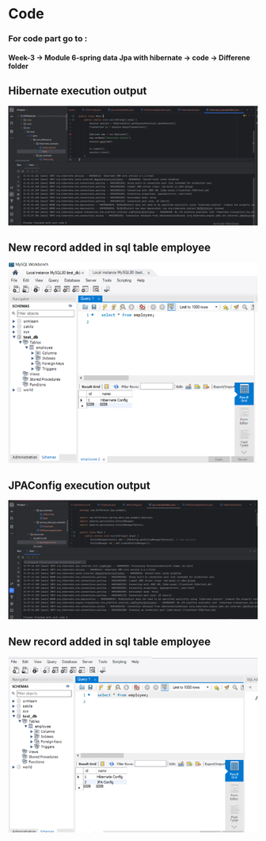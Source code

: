 # Code 

### For code part go to : 
#### Week-3 -> Module 6-spring data Jpa with hibernate -> code  -> Differene  folder 

## Hibernate execution output 
![alt text](IMG4/image.png)


## New record added in sql table employee 
![alt text](IMG4/image-1.png)


## JPAConfig execution output 
![alt text](IMG4/image-2.png)

## New record added in sql table employee 
![alt text](IMG4/image-3.png)